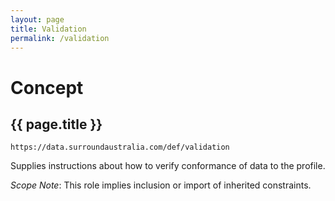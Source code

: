 ```yaml
---
layout: page
title: Validation
permalink: /validation
---
```

# Concept

## {{ page.title }}

`https://data.surroundaustralia.com/def/validation`

Supplies instructions about how to verify conformance of data to the profile.

_Scope Note_: This role implies inclusion or import of inherited constraints.
